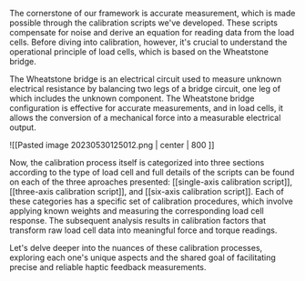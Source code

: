 The cornerstone of our framework is accurate measurement, which is made possible through the calibration scripts we've developed. These scripts compensate for noise and derive an equation for reading data from the load cells. Before diving into calibration, however, it's crucial to understand the operational principle of load cells, which is based on the Wheatstone bridge.

The Wheatstone bridge is an electrical circuit used to measure unknown electrical resistance by balancing two legs of a bridge circuit, one leg of which includes the unknown component. The Wheatstone bridge configuration is effective for accurate measurements, and in load cells, it allows the conversion of a mechanical force into a measurable electrical output.

![[Pasted image 20230530125012.png | center | 800 ]]

Now, the calibration process itself is categorized into three sections according to the type of load cell and full details of the scripts can be found on each of the three aproaches presented: [[single-axis calibration script]], [[three-axis calibration script]], and [[six-axis calibration script]]. Each of these categories has a specific set of calibration procedures, which involve applying known weights and measuring the corresponding load cell response. The subsequent analysis results in calibration factors that transform raw load cell data into meaningful force and torque readings.

Let's delve deeper into the nuances of these calibration processes, exploring each one's unique aspects and the shared goal of facilitating precise and reliable haptic feedback measurements.
